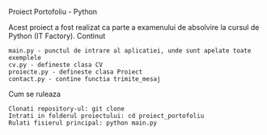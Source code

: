 Proiect Portofoliu - Python

Acest proiect a fost realizat ca parte a examenului de absolvire la cursul de Python (IT Factory).
Continut

    main.py - punctul de intrare al aplicatiei, unde sunt apelate toate exemplele
    cv.py - defineste clasa CV
    proiecte.py - defineste clasa Proiect
    contact.py - contine functia trimite_mesaj

Cum se ruleaza

    Clonati repository-ul: git clone 
    Intrati in folderul proiectului: cd proiect_portofoliu
    Rulati fisierul principal: python main.py

